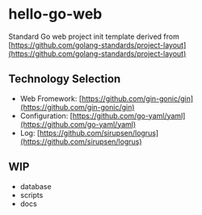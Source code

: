 # hello-go-web

Standard Go web project init template derived from [https://github.com/golang-standards/project-layout](https://github.com/golang-standards/project-layout)

## Technology Selection

- Web Fromework: [https://github.com/gin-gonic/gin](https://github.com/gin-gonic/gin)
- Configuration: [https://github.com/go-yaml/yaml](https://github.com/go-yaml/yaml)
- Log: [https://github.com/sirupsen/logrus](https://github.com/sirupsen/logrus)

## WIP

- database
- scripts
- docs
